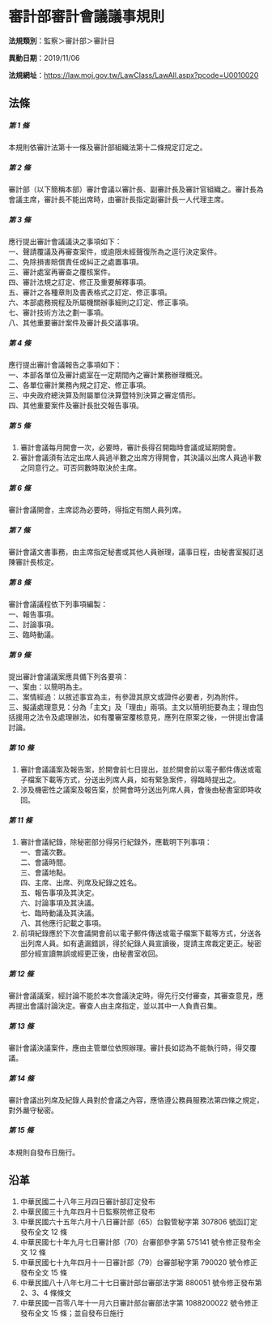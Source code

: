 # 審計部審計會議議事規則

**法規類別**：監察＞審計部＞審計目

**異動日期**：2019/11/06  

**法規網址**：https://law.moj.gov.tw/LawClass/LawAll.aspx?pcode=U0010020





## 法條
##### 第 1 條
本規則依審計法第十一條及審計部組織法第十二條規定訂定之。

##### 第 2 條
審計部（以下簡稱本部）審計會議以審計長、副審計長及審計官組織之。審計長為會議主席，審計長不能出席時，由審計長指定副審計長一人代理主席。

##### 第 3 條
應行提出審計會議議決之事項如下：  
一、聲請覆議及再審查案件，或逾限未經聲復所為之逕行決定案件。  
二、免除損害賠償責任或糾正之處置事項。  
三、審計處室再審查之覆核案件。  
四、審計法規之訂定、修正及重要解釋事項。  
五、審計之各種章則及書表格式之訂定、修正事項。  
六、本部處務規程及所屬機關辦事細則之訂定、修正事項。  
七、審計技術方法之劃一事項。  
八、其他重要審計案件及審計長交議事項。

##### 第 4 條
應行提出審計會議報告之事項如下：  
一、本部各單位及審計處室在一定期間內之審計業務辦理概況。  
二、各單位審計業務內規之訂定、修正事項。  
三、中央政府總決算及附屬單位決算暨特別決算之審定情形。  
四、其他重要案件及審計長批交報告事項。

##### 第 5 條
1. 審計會議每月開會一次，必要時，審計長得召開臨時會議或延期開會。
1. 審計會議須有法定出席人員過半數之出席方得開會，其決議以出席人員過半數之同意行之。可否同數時取決於主席。

##### 第 6 條
審計會議開會，主席認為必要時，得指定有關人員列席。

##### 第 7 條
審計會議文書事務，由主席指定秘書或其他人員辦理，議事日程，由秘書室擬訂送陳審計長核定。

##### 第 8 條
審計會議議程依下列事項編製：  
一、報告事項。  
二、討論事項。  
三、臨時動議。

##### 第 9 條
提出審計會議議案應具備下列各要項：  
一、案由：以簡明為主。  
二、案情經過：以敘述事宜為主，有參證其原文或證件必要者，列為附件。  
三、擬議處理意見：分為「主文」及「理由」兩項。主文以簡明扼要為主；理由包括援用之法令及處理辦法，如有覆審室覆核意見，應列在原案之後，一併提出會議討論。

##### 第 10 條
1. 審計會議議案及報告案，於開會前七日提出，並於開會前以電子郵件傳送或電子檔案下載等方式，分送出列席人員，如有緊急案件，得臨時提出之。
1. 涉及機密性之議案及報告案，於開會時分送出列席人員，會後由秘書室即時收回。

##### 第 11 條
1. 審計會議紀錄，除秘密部分得另行紀錄外，應載明下列事項：  
一、會議次數。  
二、會議時間。  
三、會議地點。  
四、主席、出席、列席及紀錄之姓名。  
五、報告事項及其決定。  
六、討論事項及其決議。  
七、臨時動議及其決議。  
八、其他應行記載之事項。
1. 前項紀錄應於下次會議開會前以電子郵件傳送或電子檔案下載等方式，分送各出列席人員。如有遺漏錯誤，得於紀錄人員宣讀後，提請主席裁定更正。秘密部分經宣讀無誤或經更正後，由秘書室收回。

##### 第 12 條
審計會議議案，經討論不能於本次會議決定時，得先行交付審查，其審查意見，應再提出會議討論決定。審查人由主席指定，並以其中一人負責召集。

##### 第 13 條
審計會議決議案件，應由主管單位依照辦理。審計長如認為不能執行時，得交覆議。

##### 第 14 條
審計會議出列席及紀錄人員對於會議之內容，應恪遵公務員服務法第四條之規定，對外嚴守秘密。

##### 第 15 條
本規則自發布日施行。

## 沿革
1. 中華民國二十八年三月四日審計部訂定發布
1. 中華民國三十九年四月十日監察院修正發布
1. 中華民國六十五年六月十八日審計部（65）台毅管秘字第 307806 號函訂定發布全文 12 條
1. 中華民國七十年九月七日審計部（70）台審部參字第 575141 號令修正發布全文 12 條
1. 中華民國七十九年四月十一日審計部（79）台審部秘字第 790020 號令修正發布全文 15 條
1. 中華民國八十八年七月二十七日審計部台審部法字第 880051 號令修正發布第 2、3、4  條條文
1. 中華民國一百零八年十一月六日審計部台審部法字第 1088200022 號令修正發布全文 15 條；並自發布日施行
